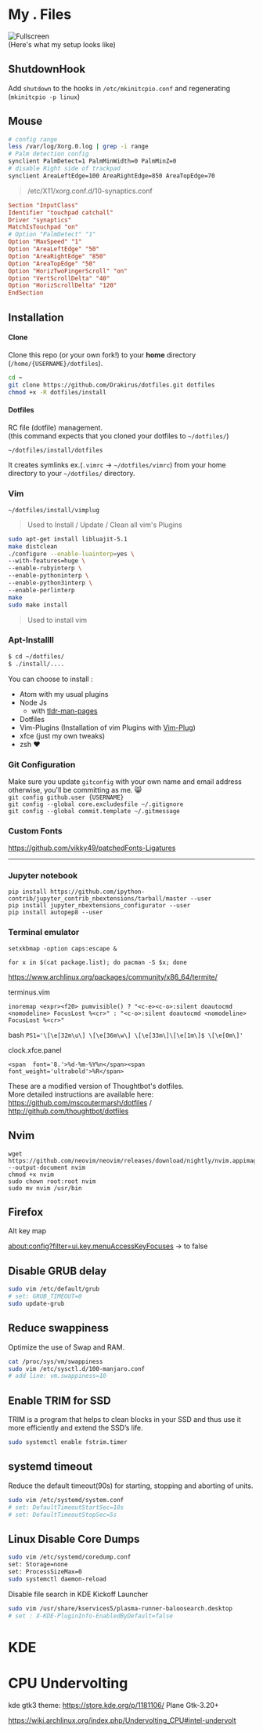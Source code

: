 My . Files
===================
![Fullscreen](https://raw.githubusercontent.com/Drakirus/dotfiles/master/screenshot.png)  
(Here's what my setup looks like)

## ShutdownHook 

Add `shutdown` to the hooks in `/etc/mkinitcpio.conf` and regenerating (`mkinitcpio -p linux`)

## Mouse

```sh
# config range
less /var/log/Xorg.0.log | grep -i range
# Palm detection config
synclient PalmDetect=1 PalmMinWidth=0 PalmMinZ=0
# disable Right side of trackpad
synclient AreaLeftEdge=100 AreaRightEdge=850 AreaTopEdge=70
```
> /etc/X11/xorg.conf.d/10-synaptics.conf
``` conf
Section "InputClass"
Identifier "touchpad catchall"
Driver "synaptics"
MatchIsTouchpad "on"
# Option "PalmDetect" "1"
Option "MaxSpeed" "1"
Option "AreaLeftEdge" "50"
Option "AreaRightEdge" "850"
Option "AreaTopEdge" "50"
Option "HorizTwoFingerScroll" "on"
Option "VertScrollDelta" "40"
Option "HorizScrollDelta" "120"
EndSection

```

## Installation

#### Clone
Clone this repo (or your own fork!) to your **home** directory (`/home/{USERNAME}/dotfiles`).

``` sh
cd ~
git clone https://github.com/Drakirus/dotfiles.git dotfiles
chmod +x -R dotfiles/install
```

#### Dotfiles

RC file (dotfile) management.  
(this command expects that you cloned your dotfiles to `~/dotfiles/`)

``` sh
~/dotfiles/install/dotfiles
```

It creates symlinks ex.(`.vimrc` -> `~/dotfiles/vimrc`) from your home directory to your `~/dotfiles/` directory.  

### Vim

```
~/dotfiles/install/vimplug
```

> Used to Install / Update / Clean all vim's Plugins

``` sh
sudo apt-get install libluajit-5.1
make distclean
./configure --enable-luainterp=yes \
--with-features=huge \
--enable-rubyinterp \
--enable-pythoninterp \
--enable-python3interp \
--enable-perlinterp
make
sudo make install
```

> Used to install vim

### Apt-Installll

``` sh
$ cd ~/dotfiles/
$ ./install/....
```

You can choose to install :  
* Atom with my usual plugins
* Node Js
   * with [tldr-man-pages](https://github.com/tldr-pages/tldr)
* Dotfiles
* Vim-Plugins (Installation of vim Plugins with [Vim-Plug](https://github.com/junegunn/vim-plug))
* xfce (just my own tweaks)
* zsh :heart:


### Git Configuration
Make sure you update `gitconfig` with your own name and email address otherwise, you'll be committing as me. :smile_cat:  
`git config github.user {USERNAME}`  
`git config --global core.excludesfile ~/.gitignore`  
`git config --global commit.template ~/.gitmessage`  

### Custom Fonts
https://github.com/vikky49/patchedFonts-Ligatures

---

### Jupyter notebook
```
pip install https://github.com/ipython-contrib/jupyter_contrib_nbextensions/tarball/master --user
pip install jupyter_nbextensions_configurator --user
pip install autopep8 --user
```

### Terminal emulator

```
setxkbmap -option caps:escape &
```


```
for x in $(cat package.list); do pacman -S $x; done
```

https://www.archlinux.org/packages/community/x86_64/termite/  



terminus.vim
```
inoremap <expr><f20> pumvisible() ? "<c-e><c-o>:silent doautocmd <nomodeline> FocusLost %<cr>" : "<c-o>:silent doautocmd <nomodeline> FocusLost %<cr>"

```

bash
`PS1='\[\e[32m\u\] \[\e[36m\w\] \[\e[33m\]\[\e[1m\]$ \[\e[0m\]'`

clock.xfce.panel

```
<span  font='8.'>%d-%m-%Y%n</span><span  font_weight='ultrabold'>%R</span>
```


These are a modified version of Thoughtbot's dotfiles.  
More detailed instructions are available here:  
https://github.com/mscoutermarsh/dotfiles /
http://github.com/thoughtbot/dotfiles


## Nvim

```
wget https://github.com/neovim/neovim/releases/download/nightly/nvim.appimage --output-document nvim
chmod +x nvim
sudo chown root:root nvim
sudo mv nvim /usr/bin
```



## Firefox

Alt key map

[about:config?filter=ui.key.menuAccessKeyFocuses](about:config?filter=ui.key.menuAccessKeyFocuses) -> to false

## Disable GRUB delay

```sh
sudo vim /etc/default/grub
# set: GRUB_TIMEOUT=0
sudo update-grub
```

## Reduce swappiness
Optimize the use of Swap and RAM.

```sh
cat /proc/sys/vm/swappiness
sudo vim /etc/sysctl.d/100-manjaro.conf
# add line: vm.swappiness=10
```

## Enable TRIM for SSD
TRIM is a program that helps to clean blocks in your SSD and thus use it more efficiently and extend the SSD’s life.

```sh
sudo systemctl enable fstrim.timer
```

## systemd timeout
Reduce the default timeout(90s) for starting, stopping and aborting of units.

```sh
sudo vim /etc/systemd/system.conf 
# set: DefaultTimeoutStartSec=10s
# set: DefaultTimeoutStopSec=5s
```

## Linux Disable Core Dumps

```sh
sudo vim /etc/systemd/coredump.conf
set: Storage=none
set: ProcessSizeMax=0
sudo systemctl daemon-reload
```


Disable file search in KDE Kickoff Launcher

```sh
sudo vim /usr/share/kservices5/plasma-runner-baloosearch.desktop
# set : X-KDE-PluginInfo-EnabledByDefault=false
```


# KDE
# CPU Undervolting 

kde gtk3 theme: https://store.kde.org/p/1181106/ Plane Gtk-3.20+

https://wiki.archlinux.org/index.php/Undervolting_CPU#intel-undervolt
